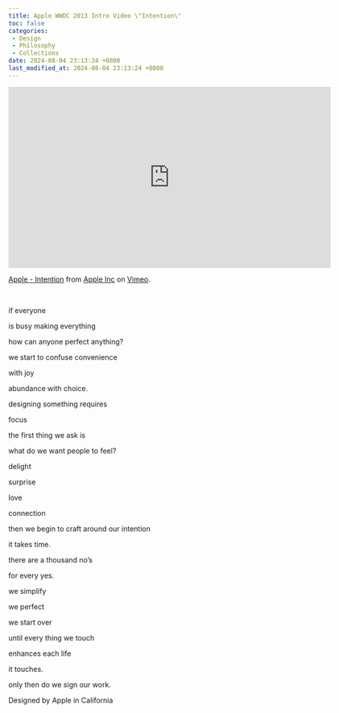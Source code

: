 ```yaml
---
title: Apple WWDC 2013 Intro Video \"Intention\"
toc: false
categories:
 - Design
 - Philosophy
 - Collections
date: 2024-08-04 23:13:24 +0800
last_modified_at: 2024-08-04 23:13:24 +0800
---
```


<iframe class="iframe--video" src="https://player.vimeo.com/video/241783590?h=1b32de013e" width="640" height="360" frameborder="0" allow="autoplay; fullscreen; picture-in-picture" allowfullscreen></iframe>
<p><a href="https://vimeo.com/241783590">Apple - Intention</a> from <a href="https://vimeo.com/appleinc">Apple Inc</a> on <a href="https://vimeo.com">Vimeo</a>.</p>

<br>

if everyone

is busy making everything

how can anyone perfect anything?

we start to confuse convenience

with joy

abundance with choice.

designing something requires

focus

the first thing we ask is

what do we want people to feel?

delight

surprise

love

connection

then we begin to craft around our intention

it takes time.

there are a thousand no’s

for every yes.

we simplify

we perfect

we start over

until every thing we touch

enhances each life

it touches.

only then do we sign our work.

Designed by Apple in California

<br>